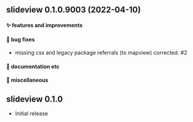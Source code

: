 ## slideview 0.1.0.9003 (2022-04-10)

#### ✨ features and improvements

#### 🐛 bug fixes

  * missing css and legacy package referrals (to mapview) corrected. #2

#### 💬 documentation etc

#### 🍬 miscellaneous


## slideview 0.1.0

* Initial release
